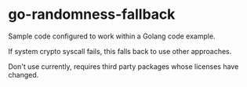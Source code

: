 # go-randomness-fallback
Sample code configured to work within a Golang code example.

If system crypto syscall fails, this falls back to use other approaches.

Don't use currently, requires third party packages whose licenses have changed.
